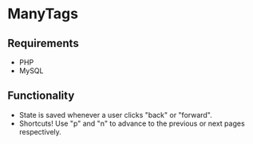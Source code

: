 ManyTags
========

Requirements
------------
* PHP
* MySQL

Functionality
-------------
* State is saved whenever a user clicks "back" or "forward".
* Shortcuts! Use "p" and "n" to advance to the previous or next pages respectively.

